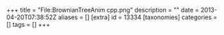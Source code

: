 +++
title = "File:BrownianTreeAnim cpp.png"
description = ""
date = 2013-04-20T07:38:52Z
aliases = []
[extra]
id = 13334
[taxonomies]
categories = []
tags = []
+++


